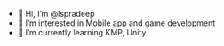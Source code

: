 - 👋 Hi, I’m @lspradeep
- 👀 I’m interested in Mobile app and game development 
- 🌱 I’m currently learning KMP, Unity

<!---
lspradeep/lspradeep is a ✨ special ✨ repository because its `README.md` (this file) appears on your GitHub profile.
You can click the Preview link to take a look at your changes.
--->
